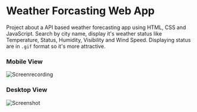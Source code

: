 # Weather Forcasting Web App
Project about a API based weather forecasting app using HTML, CSS and JavaScript. Search by city name, display it's weather status like Temperature, Status, Humidity, Visibility and Wind Speed. Displaying status are in `.gif` format so it's more attractive.

### Mobile View
![Screenrecording](https://github.com/Suvadip-sana/weather_app/assets/78638404/e999ffd8-f064-4842-b119-8e2bfcb5171d) 

### Desktop View
![Screenshot](https://github.com/Suvadip-sana/weather_app/assets/78638404/d1043254-ee19-4b64-ad10-367d0a2b6cc7)



